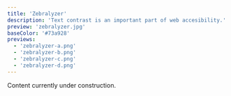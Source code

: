```yaml
---
title: 'Zebralyzer'
description: 'Text contrast is an important part of web accesibility.'
preview: 'zebralyzer.jpg'
baseColor: '#73a928'
previews:
  - 'zebralyzer-a.png'
  - 'zebralyzer-b.png'
  - 'zebralyzer-c.png'
  - 'zebralyzer-d.png'
---
```


Content currently under construction.
